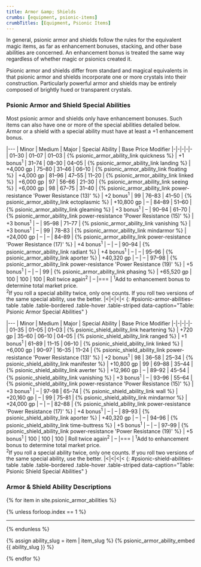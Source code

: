 ```yaml
---
title: Armor &amp; Shields
crumbs: [equipment, psionic-items]
crumbTitles: [Equipment, Psionic Items]
---
```


In general, psionic armor and shields follow the rules for the equivalent magic items, as far as enhancement bonuses, stacking, and other base abilities are concerned. An enhancement bonus is treated the same way regardless of whether magic or psionics created it.

Psionic armor and shields differ from standard and magical equivalents in that psionic armor and shields incorporate one or more crystals into their construction. Particularly powerful armor and shields may be entirely composed of brightly hued or transparent crystals.

### Psionic Armor and Shield Special Abilities

Most psionic armor and shields only have enhancement bonuses. Such items can also have one or more of the special abilities detailed below. Armor or a shield with a special ability must have at least a +1 enhancement bonus.

|---
| Minor | Medium | Major | Special Ability | Base Price Modifier
|-|-|-|-|-
| 01–30 | 01–07 | 01–03 | {% psionic_armor_ability_link quickness %} | +1 bonus<sup>1</sup>
| 31–74 | 08–30 | 04–05 | {% psionic_armor_ability_link landing %} | +4,000 gp
| 75–80 | 31–46 | 06–10 | {% psionic_armor_ability_link floating %} | +4,000 gp
| 81–96 | 47–55 | 11–20 | {% psionic_armor_ability_link linked %} | +6,000 gp
| 97 | 56–66 | 21–30 | {% psionic_armor_ability_link seeing %} | +6,000 gp
| 98 | 67–75 | 31–40 | {% psionic_armor_ability_link power-resistance 'Power Resistance (13)' %} | +2 bonus<sup>1</sup>
| 99 | 76–83 | 41–50 | {% psionic_armor_ability_link ectoplasmic %} | +10,800 gp
| &ndash; | 84–89 | 51–60 | {% psionic_armor_ability_link gleaming %} | +3 bonus<sup>1</sup>
| &ndash; | 90–94 | 61–70 | {% psionic_armor_ability_link power-resistance 'Power Resistance (15)' %} | +3 bonus<sup>1</sup>
| &ndash; | 95–98 | 71–77 | {% psionic_armor_ability_link vanishing %} | +3 bonus<sup>1</sup>
| &ndash; | 99 | 78–83 | {% psionic_armor_ability_link mindarmor %} | +24,000 gp
| &ndash; | &ndash; | 84–89 | {% psionic_armor_ability_link power-resistance 'Power Resistance (17)' %} | +4 bonus<sup>1</sup>
| &ndash; | &ndash; | 90–94 | {% psionic_armor_ability_link radiant %} | +4 bonus<sup>1</sup>
| &ndash; | &ndash; | 95–96 | {% psionic_armor_ability_link aporter %} | +40,320 gp
| &ndash; | &ndash; | 97–98 | {% psionic_armor_ability_link power-resistance 'Power Resistance (19)' %} | +5 bonus<sup>1</sup>
| &ndash; | &ndash; | 99 | {% psionic_armor_ability_link phasing %} | +65,520 gp
| 100 | 100 | 100 | Roll twice again<sup>2</sup> | &ndash;
|===
| <sup>1</sup>Add to enhancement bonus to determine total market price.<br><sup>2</sup>If you roll a special ability twice, only one counts. If you roll two versions of the same special ability, use the better. |<|<|<|<
{: #psionic-armor-abilities-table .table .table-bordered .table-hover .table-striped data-caption="Table: Psionic Armor Special Abilities" }

|---
| Minor | Medium | Major | Special Ability | Base Price Modifier
|-|-|-|-|-
| 01–35 | 01–05 | 01–03 | {% psionic_shield_ability_link heartening %} | +720 gp
| 35–60 | 06–10 | 04–05 | {% psionic_shield_ability_link ranged %} | +1 bonus<sup>1</sup>
| 61–89 | 11–15 | 06–10 | {% psionic_shield_ability_link linked %} | +6,000 gp
| 90–97 | 16–35 | 11–24 | {% psionic_shield_ability_link power-resistance 'Power Resistance (13)' %} | +2 bonus<sup>1</sup>
| 98 | 36–58 | 25–34 | {% psionic_shield_ability_link manifester %} | +10,800 gp
| 99 | 69–88 | 35–44 | {% psionic_shield_ability_link averter %} | +12,960 gp
| &ndash; | 89–92 | 45–54 | {% psionic_shield_ability_link vanishing %} | +3 bonus<sup>1</sup>
| &ndash; | 93–96 | 55–64 | {% psionic_shield_ability_link power-resistance 'Power Resistance (15)' %} | +3 bonus<sup>1</sup>
| &ndash; | 97–98 | 65–74 | {% psionic_shield_ability_link wall %} | +20,160 gp
| &ndash; | 99 | 75–81 | {% psionic_shield_ability_link mindarmor %} | +24,000 gp
| &ndash; | &ndash; | 82–88 | {% psionic_shield_ability_link power-resistance 'Power Resistance (17)' %} | +4 bonus<sup>1</sup>
| &ndash; | &ndash; | 89–93 | {% psionic_shield_ability_link aporter %} | +40,320 gp
| &ndash; | &ndash; | 94–96 | {% psionic_shield_ability_link time-buttress %} | +5 bonus<sup>1</sup>
| &ndash; | &ndash; | 97–99 | {% psionic_shield_ability_link power-resistance 'Power Resistance (19)' %} | +5 bonus<sup>1</sup>
| 100 | 100 | 100 | Roll twice again<sup>2</sup> | &ndash;
|===
| <sup>1</sup>Add to enhancement bonus to determine total market price.<br><sup>2</sup>If you roll a special ability twice, only one counts. If you roll two versions of the same special ability, use the better. |<|<|<|<
{: #psionic-shield-abilities-table .table .table-bordered .table-hover .table-striped data-caption="Table: Psionic Shield Special Abilities" }

### Armor &amp; Shield Ability Descriptions

{% for item in site.psionic_armor_abilities %}

{% unless forloop.index == 1 %}
* * *
{% endunless %}

{% assign ability_slug = item | item_slug %}
{% psionic_armor_ability_embed {{ ability_slug }} %}

{% endfor %}